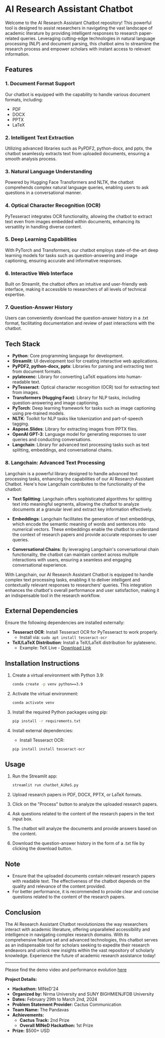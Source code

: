 # AI Research Assistant Chatbot

Welcome to the AI Research Assistant Chatbot repository! This powerful tool is designed to assist researchers in navigating the vast landscape of academic literature by providing intelligent responses to research paper-related queries. Leveraging cutting-edge technologies in natural language processing (NLP) and document parsing, this chatbot aims to streamline the research process and empower scholars with instant access to relevant information.

## Features

### 1. Document Format Support

Our chatbot is equipped with the capability to handle various document formats, including:

- PDF
- DOCX
- PPTX
- LaTeX

### 2. Intelligent Text Extraction

Utilizing advanced libraries such as PyPDF2, python-docx, and pptx, the chatbot seamlessly extracts text from uploaded documents, ensuring a smooth analysis process.

### 3. Natural Language Understanding

Powered by Hugging Face Transformers and NLTK, the chatbot comprehends complex natural language queries, enabling users to ask questions in a conversational manner.

### 4. Optical Character Recognition (OCR)

PyTesseract integrates OCR functionality, allowing the chatbot to extract text even from images embedded within documents, enhancing its versatility in handling diverse content.

### 5. Deep Learning Capabilities

With PyTorch and Transformers, our chatbot employs state-of-the-art deep learning models for tasks such as question-answering and image captioning, ensuring accurate and informative responses.

### 6. Interactive Web Interface

Built on Streamlit, the chatbot offers an intuitive and user-friendly web interface, making it accessible to researchers of all levels of technical expertise.

### 7. Question-Answer History

Users can conveniently download the question-answer history in a .txt format, facilitating documentation and review of past interactions with the chatbot.

## Tech Stack

- **Python**: Core programming language for development.
- **Streamlit**: UI development tool for creating interactive web applications.
- **PyPDF2, python-docx, pptx**: Libraries for parsing and extracting text from document formats.
- **pylatexenc**: Library for converting LaTeX equations into human-readable text.
- **PyTesseract**: Optical character recognition (OCR) tool for extracting text from images.
- **Transformers (Hugging Face)**: Library for NLP tasks, including question-answering and image captioning.
- **PyTorch**: Deep learning framework for tasks such as image captioning using pre-trained models.
- **NLTK**: Toolkit for NLP tasks like tokenization and part-of-speech tagging.
- **Aspose.Slides**: Library for extracting images from PPTX files.
- **OpenAI GPT-3**: Language model for generating responses to user queries and conducting conversations.
- **Langchain**: Library for advanced text processing tasks such as text splitting, embeddings, and conversational chains.

### 8. Langchain: Advanced Text Processing

Langchain is a powerful library designed to handle advanced text processing tasks, enhancing the capabilities of our AI Research Assistant Chatbot. Here's how Langchain contributes to the functionality of the chatbot:

- **Text Splitting**: Langchain offers sophisticated algorithms for splitting text into meaningful segments, allowing the chatbot to analyze documents at a granular level and extract key information effectively.

- **Embeddings**: Langchain facilitates the generation of text embeddings, which encode the semantic meaning of words and sentences into numerical vectors. These embeddings enable the chatbot to understand the context of research papers and provide accurate responses to user queries.

- **Conversational Chains**: By leveraging Langchain's conversational chain functionality, the chatbot can maintain context across multiple interactions with users, ensuring a seamless and engaging conversational experience.

With Langchain, our AI Research Assistant Chatbot is equipped to handle complex text processing tasks, enabling it to deliver intelligent and contextually relevant responses to researchers' queries. This integration enhances the chatbot's overall performance and user satisfaction, making it an indispensable tool in the research workflow.


## External Dependencies

Ensure the following dependencies are installed externally:

- **Tesseract OCR**: Install Tesseract OCR for PyTesseract to work properly.
  - Install via: `sudo apt install tesseract-ocr`
- **TeX/LaTeX Distribution**: Install a TeX/LaTeX distribution for pylatexenc.
  - Example: TeX Live - [Download Link](https://www.tug.org/texlive/)

## Installation Instructions

1. Create a virtual environment with Python 3.9:
    
    ```bash
    conda create -p venv python==3.9
    ```

2. Activate the virtual environment:
    
    ```bash
    conda activate venv
    ```

3. Install the required Python packages using pip:
    
    ```bash
    pip install -r requirements.txt
    ```

4. Install external dependencies:
   - Install Tesseract OCR:
    
    ```bash
    pip install install tesseract-ocr
    ```

## Usage

1. Run the Streamlit app:
    
    ```bash
    streamlit run chatbot_AiReS.py
    ```

2. Upload research papers in PDF, DOCX, PPTX, or LaTeX formats.
3. Click on the "Process" button to analyze the uploaded research papers.
4. Ask questions related to the content of the research papers in the text input box.
5. The chatbot will analyze the documents and provide answers based on the content.
6. Download the question-answer history in the form of a .txt file by clicking the download button.

## Note

- Ensure that the uploaded documents contain relevant research papers with readable text. The effectiveness of the chatbot depends on the quality and relevance of the content provided.
- For better performance, it is recommended to provide clear and concise questions related to the content of the research papers.

## Conclusion

The AI Research Assistant Chatbot revolutionizes the way researchers interact with academic literature, offering unparalleled accessibility and intelligence in navigating complex research domains. With its comprehensive feature set and advanced technologies, this chatbot serves as an indispensable tool for scholars seeking to expedite their research endeavors and unlock new insights within the vast repository of scholarly knowledge. Experience the future of academic research assistance today!

---
Please find the demo video and performance evolution [here](https://drive.google.com/drive/folders/1D5eJtdLSYhUJ0dgnw1IMhDGQmNjO505t)

**Project Details:**

- **Hackathon:** MINeD'24
- **Organized by:** Nirma University and SUNY BIGHMIENJFDB University
- **Dates:** February 29th to March 2nd, 2024
- **Problem Statement Provider:** Cactus Communication
- **Team Name:** The Pandavas
- **Achievements:**
  - **Cactus Track:** 2nd Prize
  - **Overall MINeD Hackathon:** 1st Prize
- **Prize:** $500+ USD

